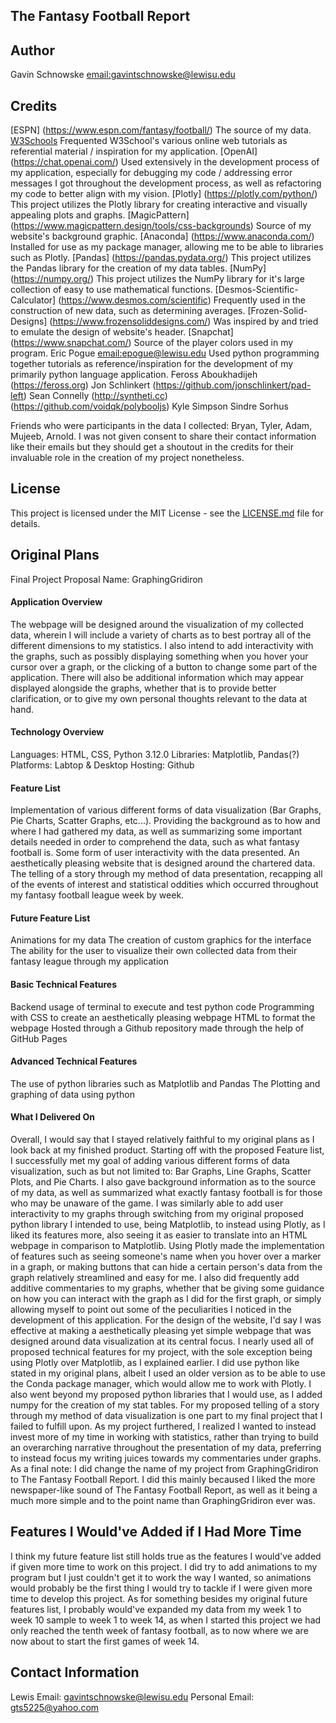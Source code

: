 ## The Fantasy Football Report

## Author
Gavin Schnowske [email:gavintschnowske@lewisu.edu](mailto:gavintschnowske@lewisu.edu)

## Credits
[ESPN] (https://www.espn.com/fantasy/football/) The source of my data. 
[W3Schools](https://www.w3schools.com/) Frequented W3School's various online web tutorials as referential material / inspiration for my application. 
[OpenAI] (https://chat.openai.com/) Used extensively in the development process of my application, especially for debugging my code / addressing error
messages I got throughout the development process, as well as refactoring my code to better align with my vision.
[Plotly] (https://plotly.com/python/) This project utilizes the Plotly library for creating interactive and visually appealing plots and graphs.
[MagicPattern] (https://www.magicpattern.design/tools/css-backgrounds) Source of my website's background graphic.
[Anaconda] (https://www.anaconda.com/) Installed for use as my package manager, allowing me to be able to libraries such as Plotly.
[Pandas] (https://pandas.pydata.org/) This project utilizes the Pandas library for the creation of my data tables.
[NumPy] (https://numpy.org/) This project utilizes the NumPy library for it's large collection of easy to use mathematical functions. 
[Desmos-Scientific-Calculator] (https://www.desmos.com/scientific) Frequently used in the construction of new data, such as determining averages. 
[Frozen-Solid-Designs] (https://www.frozensoliddesigns.com/) Was inspired by and tried to emulate the design of website's header.
[Snapchat] (https://www.snapchat.com/) Source of the player colors used in my program.
Eric Pogue [email:epogue@lewisu.edu](mailto:epogue@lewisu.edu) Used python programming together tutorials as reference/inspiration for the development of
my primarily python language application.
Feross Aboukhadijeh (https://feross.org)
Jon Schlinkert (https://github.com/jonschlinkert/pad-left)
Sean Connelly (http://syntheti.cc) (https://github.com/voidqk/polybooljs)
Kyle Simpson
Sindre Sorhus

Friends who were participants in the data I collected: Bryan, Tyler, Adam, Mujeeb, Arnold. I was not given consent to share their contact information
like their emails but they should get a shoutout in the credits for their invaluable role in the creation of my project nonetheless. 

## License
This project is licensed under the MIT License - see the [LICENSE.md](LICENSE) file for details.

## Original Plans

Final Project Proposal Name: GraphingGridiron

#### Application Overview
The webpage will be designed around the visualization of my collected data, wherein I will include a variety of charts as to best portray all of the different dimensions to my statistics. I also intend to add interactivity with the graphs, such as possibly displaying something when you hover your cursor over a graph, or the clicking of a button to change some part of the application. There will also be additional information which may appear displayed alongside the graphs, whether that is to provide better clarification, or to give my own personal thoughts relevant to the data at hand.

#### Technology Overview
Languages: HTML, CSS, Python 3.12.0
Libraries: Matplotlib, Pandas(?)
Platforms: Labtop & Desktop
Hosting: Github

#### Feature List
Implementation of various different forms of data visualization (Bar Graphs, Pie Charts, Scatter Graphs, etc...).
Providing the background as to how and where I had gathered my data, as well as summarizing some important details needed in order to comprehend the data, such as what fantasy football is.
Some form of user interactivity with the data presented.
An aesthetically pleasing website that is designed around the chartered data.
The telling of a story through my method of data presentation, recapping all of the events of interest and statistical oddities which occurred throughout my fantasy football league week by week.

#### Future Feature List
Animations for my data
The creation of custom graphics for the interface
The ability for the user to visualize their own collected data from their fantasy league through my application

#### Basic Technical Features
Backend usage of terminal to execute and test python code
Programming with CSS to create an aesthetically pleasing webpage
HTML to format the webpage
Hosted through a Github repository made through the help of GitHub Pages

#### Advanced Technical Features
The use of python libraries such as Matplotlib and Pandas
The Plotting and graphing of data using python

#### What I Delivered On
Overall, I would say that I stayed relatively faithful to my original plans as I look back at my finished product.
Starting off with the proposed Feature list, I successfully met my goal of adding various different forms of data visualization, such as but not limited to: Bar Graphs, Line Graphs, Scatter Plots, and Pie Charts.
I also gave background information as to the source of my data, as well as summarized what exactly fantasy football is for those who may be unaware of the game.
I was similarly able to add user interactivity to my graphs through switching from my original proposed python library I intended to use, being Matplotlib, to instead using Plotly, as I liked its features more, also seeing it as easier to translate into an HTML webpage in comparison to Matplotlib.
Using Plotly made the implementation of features such as seeing someone's name when you hover over a marker in a graph, or making buttons that can hide a certain person's data from the graph relatively streamlined and easy for me.
I also did frequently add additive commentaries to my graphs, whether that be giving some guidance on how you can interact with the graph as I did for the first graph, or simply allowing myself to point out some of the peculiarities I noticed in the development of this application.
For the design of the website, I'd say I was effective at making a aesthetically pleasing yet simple webpage that was designed around data visualization at its central focus. I nearly used all of proposed technical features for my project, with the sole exception being using Plotly over Matplotlib, as I explained earlier.
I did use python like stated in my original plans, albeit I used an older version as to be able to use the Conda package manager, which would allow me to work with Plotly.
I also went beyond my proposed python libraries that I would use, as I added numpy for the creation of my stat tables.
For my proposed telling of a story through my method of data visualization is one part to my final project that I failed to fulfill upon. As my project furthered, I realized I wanted to instead invest more of my time in working with statistics, rather than trying to build an overarching narrative throughout the presentation of my data, preferring to instead focus my writing juices towards my commentaries under graphs.
As a final note: I did change the name of my project from GraphingGridiron to The Fantasy Football Report. I did this mainly becaused I liked the more newspaper-like sound of The Fantasy Football Report, as well as it being a much more simple and to the point name than GraphingGridiron ever was.

## Features I Would've Added if I Had More Time
I think my future feature list still holds true as the features I would've added if given more time to work on this project. I did try to add animations to my program but I just couldn't get it to work the way I wanted, so animations would probably be the first thing I would try to tackle if I were given more time to develop this project. As for something besides my original future features list, I probably would've expanded my data from my week 1 to week 10 sample to week 1 to week 14, as when I started this project we had only reached the tenth week of fantasy football, as to now where we are now about to start the first games of week 14.

## Contact Information
Lewis Email: gavintschnowske@lewisu.edu
Personal Email: gts5225@yahoo.com